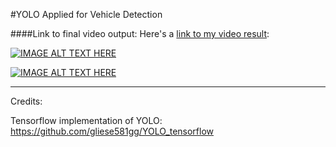 #YOLO Applied for Vehicle Detection

####Link to final video output:
Here's a [link to my video result](./time_laps_result.mp4):

[![IMAGE ALT TEXT HERE](https://img.youtube.com/vi/3yQoLB5hRj4/0.jpg)](https://www.youtube.com/watch?v=3yQoLB5hRj4)

[![IMAGE ALT TEXT HERE](https://img.youtube.com/vi/1pg6hiO_DVQ/0.jpg)](https://www.youtube.com/watch?v=1pg6hiO_DVQ)

-------------------------------------------------------------------------------
Credits:

Tensorflow implementation of YOLO: https://github.com/gliese581gg/YOLO_tensorflow
